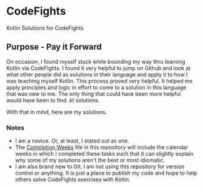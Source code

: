 # CodeFights
Kotlin Solutions for CodeFights

## Purpose - Pay it Forward
On occasion, I found myself stuck while bounding my way thru learning Kotlin via CodeFights.
I found it very helpful to jump on Github and look at what other people did as solutions in their language and apply it to how I was teaching myself Kotlin.
This process proved very helpful.  It helped me apply principles and logic in effort to come to a solution in this language that was new to me.  The only thing that could have been more helpful would have been to find .kt solutions.

With that in mind, here are my solutions.

### Notes
* I am a novice.  Or, at least, I stated out as one.
* The [Completion Weeks](https://github.com/JenkinsMike/CodeFights/blob/master/Completion%20Weeks.md) file in this repository will include the calendar weeks in which I completed these tasks such that it can slightly explain why some of my solutions aren't the best or most idiomatic.
* I am also brand new to Git.  I am not using this repository for version control or anything.  It is just a place to publish my code and hope to help others solve CodeFights exercises with Kotlin.
